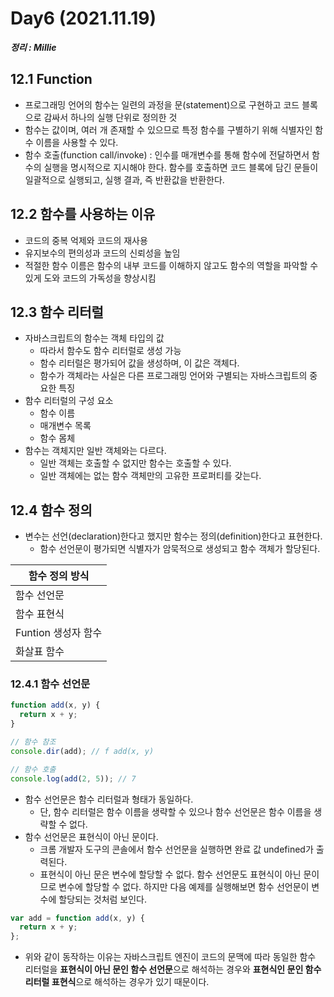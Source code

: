 # Day6 (2021.11.19)

**_정리 : Millie_**

## 12.1 Function

- 프로그래밍 언어의 함수는 일련의 과정을 문(statement)으로 구현하고 코드 블록으로 감싸서 하나의 실행 단위로 정의한 것
- 함수는 값이며, 여러 개 존재할 수 있으므로 특정 함수를 구별하기 위해 식별자인 함수 이름을 사용할 수 있다.
- 함수 호출(function call/invoke) : 인수를 매개변수를 통해 함수에 전달하면서 함수의 실행을 명시적으로 지시해야 한다. 함수를 호출하면 코드 블록에 담긴 문들이 일괄적으로 실행되고, 실행 결과, 즉 반환값을 반환한다.

## 12.2 함수를 사용하는 이유

- 코드의 중복 억제와 코드의 재사용
- 유지보수의 편의성과 코드의 신뢰성을 높임
- 적절한 함수 이름은 함수의 내부 코드를 이해하지 않고도 함수의 역할을 파악할 수 있게 도와 코드의 가독성을 향상시킴

## 12.3 함수 리터럴

- 자바스크립트의 함수는 객체 타입의 값
  - 따라서 함수도 함수 리터럴로 생성 가능
  - 함수 리터럴은 평가되어 값을 생성하며, 이 값은 객체다.
  - 함수가 객체라는 사실은 다른 프로그래밍 언어와 구별되는 자바스크립트의 중요한 특징
- 함수 리터럴의 구성 요소
  - 함수 이름
  - 매개변수 목록
  - 함수 몸체
- 함수는 객체지만 일반 객체와는 다르다.
  - 일반 객체는 호출할 수 없지만 함수는 호출할 수 있다.
  - 일반 객체에는 없는 함수 객체만의 고유한 프로퍼티를 갖는다.

## 12.4 함수 정의

- 변수는 선언(declaration)한다고 했지만 함수는 정의(definition)한다고 표현한다.
  - 함수 선언문이 평가되면 식별자가 암묵적으로 생성되고 함수 객체가 할당된다.

| 함수 정의 방식      |
| ------------------- |
| 함수 선언문         |
| 함수 표현식         |
| Funtion 생성자 함수 |
| 화살표 함수         |

### 12.4.1 함수 선언문

```js
function add(x, y) {
  return x + y;
}

// 함수 참조
console.dir(add); // f add(x, y)

// 함수 호출
console.log(add(2, 5)); // 7
```

- 함수 선언문은 함수 리터럴과 형태가 동일하다.
  - 단, 함수 리터럴은 함수 이름을 생략할 수 있으나 함수 선언문은 함수 이름을 생략할 수 없다.
- 함수 선언문은 표현식이 아닌 문이다.
  - 크롬 개발자 도구의 콘솔에서 함수 선언문을 실행하면 완료 값 undefined가 출력된다.
  - 표현식이 아닌 문은 변수에 할당할 수 없다. 함수 선언문도 표현식이 아닌 문이므로 변수에 할당할 수 없다. 하지만 다음 예제를 실행해보면 함수 선언문이 변수에 할당되는 것처럼 보인다.

```js
var add = function add(x, y) {
  return x + y;
};
```

- 위와 같이 동작하는 이유는 자바스크립트 엔진이 코드의 문맥에 따라 동일한 함수 리터럴을 **표현식이 아닌 문인 함수 선언문**으로 해석하는 경우와 **표현식인 문인 함수 리터럴 표현식**으로 해석하는 경우가 있기 때문이다.

